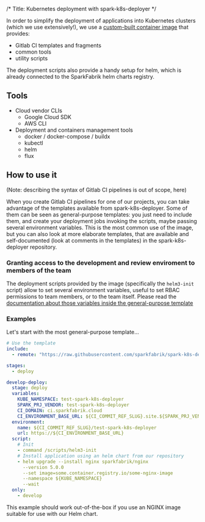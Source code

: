 /*
Title: Kubernetes deployment with spark-k8s-deployer
*/

In order to simplify the deployment of applications into Kubernetes clusters (which we use extensively!), we use a [custom-built container image](https://github.com/sparkfabrik/spark-k8s-deployer) that provides:
* Gitlab CI templates and fragments
* common tools
* utility scripts

The deployment scripts also provide a handy setup for helm, which is already connected to the SparkFabrik helm charts registry.

## Tools

* Cloud vendor CLIs
  * Google Cloud SDK
  * AWS CLI
* Deployment and containers management tools
  * docker / docker-compose / buildx
  * kubectl
  * helm
  * flux

## How to use it

(Note: describing the syntax of Gitlab CI pipelines is out of scope, here)

When you create Gitlab CI pipelines for one of our projects, you can take advantage of the templates available from spark-k8s-deployer. Some of them can be seen as general-purpose templates: you just need to include them, and create your deployment jobs invoking the scripts, maybe passing several environment variables. This is the most common use of the image, but you can also look at more elaborate templates, that are available and self-documented (look at comments in the templates) in the spark-k8s-deployer repository.

### Granting access to the development and review enviroment to members of the team

The deployment scripts provided by the image (specifically the `helm3-init` script) allow to set several environment variables, useful to set RBAC permissions to team members, or to the team itself. Please read the [documentation about those variables inside the general-purpose template](https://github.com/sparkfabrik/spark-k8s-deployer/blob/master/templates/.gitlab-ci-template.yml#L31)

### Examples

Let's start with the most general-purpose template…

```yaml
# Use the template
include:
  - remote: "https://raw.githubusercontent.com/sparkfabrik/spark-k8s-deployer/master/templates/.gitlab-ci-template.yml"

stages:
  - deploy

develop-deploy:
  stage: deploy
  variables:
    KUBE_NAMESPACE: test-spark-k8s-deployer
    SPARK_PRJ_VENDOR: test-spark-k8s-deployer
    CI_DOMAIN: ci.sparkfabrik.cloud
    CI_ENVIRONMENT_BASE_URL: ${CI_COMMIT_REF_SLUG}.site.${SPARK_PRJ_VENDOR}.${CI_DOMAIN}
  environment:
    name: ${CI_COMMIT_REF_SLUG}/test-spark-k8s-deployer
    url: https://${CI_ENVIRONMENT_BASE_URL}
  script:
    # Init
    - command /scripts/helm3-init
    # Install application using an helm chart from our repository
    - helm upgrade --install nginx sparkfabrik/nginx
      --version 5.0.0
      --set image=some.container.registry.io/some-nginx-image
      --namespace ${KUBE_NAMESPACE}
      --wait
  only:
    - develop
```

This example should work out-of-the-box if you use an NGINX image suitable for use with our Helm chart.
